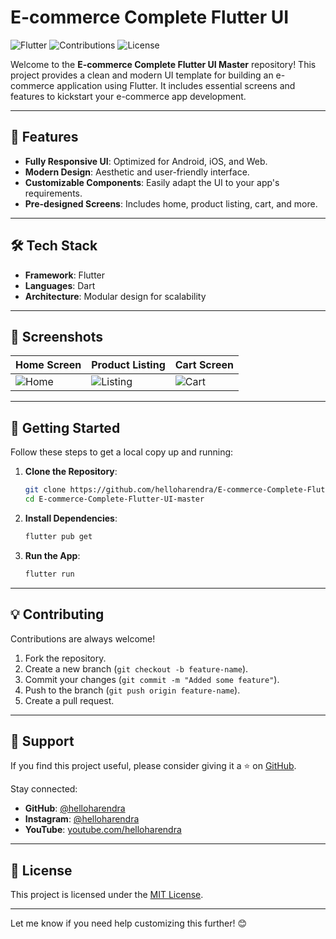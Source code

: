 
# E-commerce Complete Flutter UI

![Flutter](https://img.shields.io/badge/Flutter-Framework-blue) ![Contributions](https://img.shields.io/badge/Contributions-Welcome-brightgreen) ![License](https://img.shields.io/badge/License-MIT-blue)

Welcome to the **E-commerce Complete Flutter UI Master** repository! This project provides a clean and modern UI template for building an e-commerce application using Flutter. It includes essential screens and features to kickstart your e-commerce app development.

---

## 🚀 Features  

- **Fully Responsive UI**: Optimized for Android, iOS, and Web.  
- **Modern Design**: Aesthetic and user-friendly interface.  
- **Customizable Components**: Easily adapt the UI to your app's requirements.  
- **Pre-designed Screens**: Includes home, product listing, cart, and more.  

---

## 🛠️ Tech Stack  

- **Framework**: Flutter  
- **Languages**: Dart  
- **Architecture**: Modular design for scalability  

---

## 📸 Screenshots  

| Home Screen | Product Listing | Cart Screen |
|-------------|-----------------|-------------|
| ![Home](https://via.placeholder.com/150) | ![Listing](https://via.placeholder.com/150) | ![Cart](https://via.placeholder.com/150) |

---

## 🔧 Getting Started  

Follow these steps to get a local copy up and running:

1. **Clone the Repository**:
   ```bash
   git clone https://github.com/helloharendra/E-commerce-Complete-Flutter-UI-master.git
   cd E-commerce-Complete-Flutter-UI-master
   ```

2. **Install Dependencies**:
   ```bash
   flutter pub get
   ```

3. **Run the App**:
   ```bash
   flutter run
   ```

---

## 💡 Contributing  

Contributions are always welcome!  

1. Fork the repository.  
2. Create a new branch (`git checkout -b feature-name`).  
3. Commit your changes (`git commit -m "Added some feature"`).  
4. Push to the branch (`git push origin feature-name`).  
5. Create a pull request.  

---

## 🙌 Support  

If you find this project useful, please consider giving it a ⭐️ on [GitHub](https://github.com/helloharendra/E-commerce-Complete-Flutter-UI-master).  

Stay connected:  
- **GitHub**: [@helloharendra](https://github.com/helloharendra)  
- **Instagram**: [@helloharendra](https://instagram.com/helloharendra)  
- **YouTube**: [youtube.com/helloharendra](https://youtube.com/helloharendra)  

---

## 📜 License  

This project is licensed under the [MIT License](LICENSE).  

---

Let me know if you need help customizing this further! 😊
 
